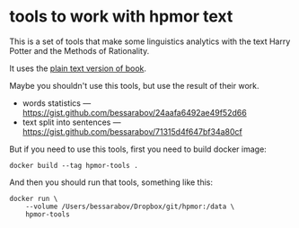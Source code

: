 # tools to work with hpmor text

This is a set of tools that make some linguistics analytics with the text
Harry Potter and the Methods of Rationality.

It uses the [plain text version of book](https://github.com/bessarabov/hpmor).

Maybe you shouldn't use this tools, but use the result of their work.

 * words statistics — https://gist.github.com/bessarabov/24aafa6492ae49f52d66
 * text split into sentences — https://gist.github.com/bessarabov/71315d4f647bf34a80cf

But if you need to use this tools, first you need to build docker image:

    docker build --tag hpmor-tools .

And then you should run that tools, something like this:

    docker run \
        --volume /Users/bessarabov/Dropbox/git/hpmor:/data \
        hpmor-tools
